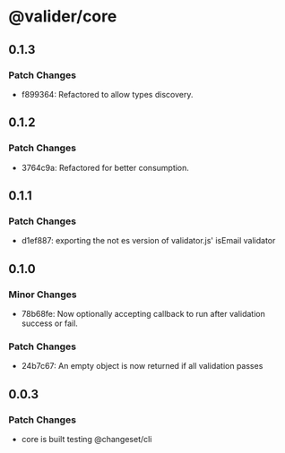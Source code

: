 # @valider/core

## 0.1.3

### Patch Changes

- f899364: Refactored to allow types discovery.

## 0.1.2

### Patch Changes

- 3764c9a: Refactored for better consumption.

## 0.1.1

### Patch Changes

- d1ef887: exporting the not es version of validator.js' isEmail validator

## 0.1.0

### Minor Changes

- 78b68fe: Now optionally accepting callback to run after validation success or fail.

### Patch Changes

- 24b7c67: An empty object is now returned if all validation passes

## 0.0.3

### Patch Changes

- core is built
  testing @changeset/cli
